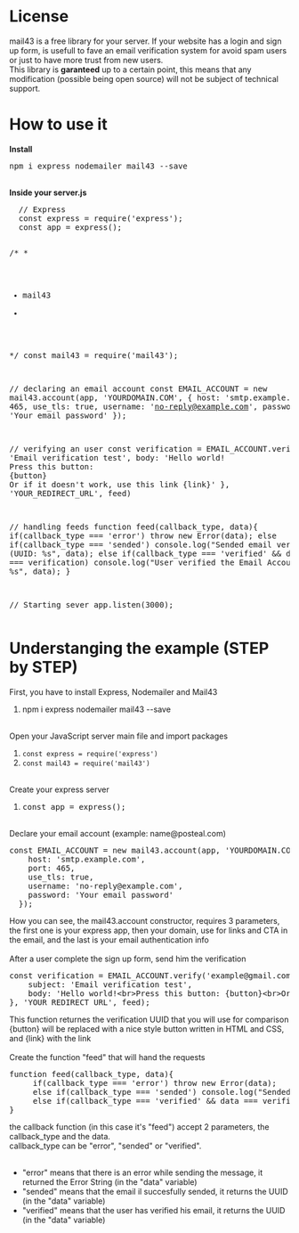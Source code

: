 <h1>License</h1>
mail43 is a free library for your server. If your website has a login and sign up form, is usefull to fave an email verification system for avoid spam users or just to have more trust from new users.
<br>
This library is <b>garanteed</b> up to a certain point, this means that any modification (possible being open source) will not be subject of technical support.
<br>
<h1>How to use it</h1>
<b>Install</b>
<pre>npm i express nodemailer mail43 --save</pre><br>
<section>
  <b>Inside your server.js</b><br>
  <pre>
  // Express
  const express = require('express');
  const app = express();

  /* 
   *
   * mail43
   *
   */
  const mail43 = require('mail43');

  // declaring an email account
  const EMAIL_ACCOUNT = new mail43.account(app, 'YOURDOMAIN.COM', {
    host: 'smtp.example.com',
    port: 465,
    use_tls: true,
    username: 'no-reply@example.com',
    password: 'Your email password'
  });

  // verifying an user
  const verification = EMAIL_ACCOUNT.verify('example@gmail.com', {
    subject: 'Email verification test',
    body: 'Hello world!<br>Press this button: {button}<br>Or if it doesn't work, use this link {link}'
  }, 'YOUR_REDIRECT_URL', feed)

  // handling feeds
  function feed(callback_type, data){
     if(callback_type === 'error') throw new Error(data);
     else if(callback_type === 'sended') console.log("Sended email verification (UUID: %s", data);
     else if(callback_type === 'verified' && data === verification) console.log("User verified the Email Account, UUID: %s", data);
  }


  // Starting sever
  app.listen(3000);
</pre>
</section>

<h1>Understanging the example (STEP by STEP)</h1>
<span>First, you have to install Express, Nodemailer and Mail43</span>
<ol><li>npm i express nodemailer mail43 --save</li></ol>
<br>
<span>Open your JavaScript server main file and import packages</span>
<ol>
<li><code>const express = require('express')</code></li>
<li><code>const mail43 = require('mail43')</code></li>
</ol>
<br>
<span>Create your express server</span>
<ol>
<li><pre>const app = express();</pre></li>
</ol>
<br>
<span>Declare your email account (example: name@posteal.com)</span>
<pre>
const EMAIL_ACCOUNT = new mail43.account(app, 'YOURDOMAIN.COM', {
    host: 'smtp.example.com',
    port: 465,
    use_tls: true,
    username: 'no-reply@example.com',
    password: 'Your email password'
  });
</pre>
<span>How you can see, the mail43.account constructor, requires 3 parameters, the first one is your express app, then your domain, use for links and CTA in the email, and the last is your email authentication info</span>
<br><br>
<span>After a user complete the sign up form, send him the verification</span>
<pre>
const verification = EMAIL_ACCOUNT.verify('example@gmail.com', {
    subject: 'Email verification test',
    body: 'Hello world!&lt;br>Press this button: {button}&lt;br>Or if it doesn't work, use this link {link}'
}, 'YOUR_REDIRECT_URL', feed);
</pre>
<span>This function returnes the verification UUID that you will use for comparison<br>
{button} will be replaced with a nice style button written in HTML and CSS, and {link} with the link</span>
<br><br>
<span>Create the function "feed" that will hand the requests</span>
<pre>
function feed(callback_type, data){
     if(callback_type === 'error') throw new Error(data);
     else if(callback_type === 'sended') console.log("Sended email verification (UUID: %s", data);
     else if(callback_type === 'verified' && data === verification) console.log("User verified the Email Account, UUID: %s", data);
}
</pre>
<span>the callback function (in this case it's "feed") accept 2 parameters, the callback_type and the data.<br>
callback_type can be "error", "sended" or "verified".</span><br><br>

<ul>
  <li>"error" means that there is an error while sending the message, it returned the Error String (in the "data" variable)</li>
  <li>"sended" means that the email il succesfully sended, it returns the UUID (in the "data" variable)</li>
  <li>"verified" means that the user has verified his email, it returns the UUID (in the "data" variable)</li>
</ul>
